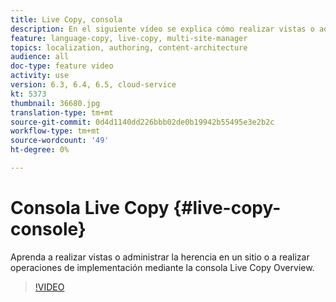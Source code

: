 ```yaml
---
title: Live Copy, consola
description: En el siguiente vídeo se explica cómo realizar vistas o administrar la herencia en un sitio o realizar operaciones de implementación mediante la consola Información general de Live Copy.
feature: language-copy, live-copy, multi-site-manager
topics: localization, authoring, content-architecture
audience: all
doc-type: feature video
activity: use
version: 6.3, 6.4, 6.5, cloud-service
kt: 5373
thumbnail: 36680.jpg
translation-type: tm+mt
source-git-commit: 0d4d1140dd226bbb02de0b19942b55495e3e2b2c
workflow-type: tm+mt
source-wordcount: '49'
ht-degree: 0%

---
```



# Consola Live Copy {#live-copy-console}

Aprenda a realizar vistas o administrar la herencia en un sitio o a realizar operaciones de implementación mediante la consola Live Copy Overview.

>[!VIDEO](https://video.tv.adobe.com/v/36680?quality=12&learn=on)
